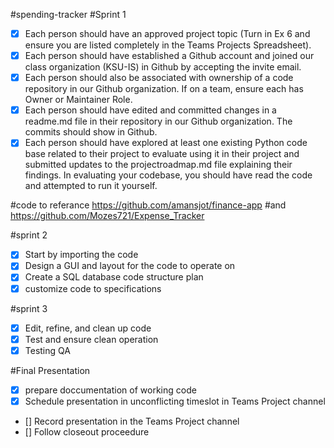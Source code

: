 #spending-tracker
#Sprint 1

- [x] Each person should have an approved project topic (Turn in Ex 6 and ensure you are listed completely in the Teams Projects Spreadsheet).
- [x] Each person should have established a Github account and joined our class organization (KSU-IS) in Github by accepting the invite email.
- [x] Each person should also be associated with ownership of a code repository in our Github organization. If on a team, ensure each has Owner or Maintainer Role.
- [x] Each person should have edited and committed changes in a readme.md file in their repository in our Github organization. The commits should show in Github.
- [x] Each person should have explored at least one existing Python code base related to their project to evaluate using it in their project and submitted updates to the projectroadmap.md file explaining their findings. In evaluating your codebase, you should have read the code and attempted to run it yourself.

#code to referance
https://github.com/amansjot/finance-app
#and
https://github.com/Mozes721/Expense_Tracker

#sprint 2

- [x] Start by importing the code 
- [x] Design a GUI and layout for the code to operate on 
- [x] Create a SQL database code structure plan 
- [x] customize code to specifications

#sprint 3

- [x] Edit, refine, and clean up code
- [x] Test and ensure clean operation
- [x] Testing QA

#Final Presentation 

- [x] prepare doccumentation of working code
- [x] Schedule presentation in unconflicting timeslot in Teams Project channel
- [] Record presentation in the Teams Project channel
- [] Follow closeout proceedure
